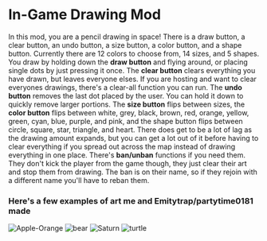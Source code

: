 # In-Game Drawing Mod
In this mod, you are a pencil drawing in space!
There is a draw button, a clear button, an undo button, a size button, a color button, and a shape button.
Currently there are 12 colors to choose from, 14 sizes, and 5 shapes.
You draw by holding down the **draw button** and flying around, or placing single dots by just pressing it once.
The **clear button** clears everything you have drawn, but leaves everyone elses. If you are hosting and want to clear everyones drawings, there's a clear-all function you can run.
The **undo button** removes the last dot placed by the user. You can hold it down to quickly remove larger portions.
The **size button** flips between sizes, the **color button** flips between white, grey, black, brown, red, orange, yellow, green, cyan, blue, purple, and pink, and the shape button flips between circle, square, star, triangle, and heart.
There does get to be a lot of lag as the drawing amount expands, but you can get a lot out of it before having to clear everything if you spread out across the map instead of drawing everything in one place. There's **ban/unban** functions if you need them. They don't kick the player from the game though, they just clear their art and stop them from drawing. The ban is on their name, so if they rejoin with a different name you'll have to reban them.
### Here's a few examples of art me and Emitytrap/partytime0181 made

![Apple-Orange](https://github.com/seaweed32/Starblast-Mods/assets/132213277/3e6037a8-1c5a-4f15-8479-c6d7229aae62)
![bear](https://github.com/seaweed32/Starblast-Mods/assets/132213277/c86c763b-2a38-4be3-be58-d917c768309a)
![Saturn](https://github.com/seaweed32/Starblast-Mods/assets/132213277/1ea53882-3800-4022-8e6e-54f381d8afb8)
![turtle](https://github.com/seaweed32/Starblast-Mods/assets/132213277/335fc08e-32c1-4b88-aaff-eed50b132090)

